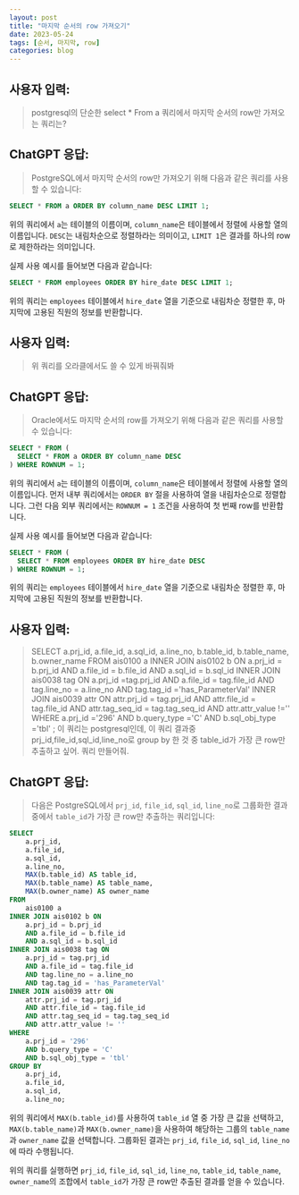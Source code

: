 ```yaml
---
layout: post
title: "마지막 순서의 row 가져오기"
date: 2023-05-24
tags: [순서, 마지막, row]
categories: blog
---
```


## 사용자 입력:
> postgresql의 단순한 select * From a 쿼리에서 마지막 순서의 row만 가져오는 쿼리는?

## ChatGPT 응답:
> PostgreSQL에서 마지막 순서의 row만 가져오기 위해 다음과 같은 쿼리를 사용할 수 있습니다:

```sql
SELECT * FROM a ORDER BY column_name DESC LIMIT 1;
```

위의 쿼리에서 `a`는 테이블의 이름이며, `column_name`은 테이블에서 정렬에 사용할 열의 이름입니다. `DESC`는 내림차순으로 정렬하라는 의미이고, `LIMIT 1`은 결과를 하나의 row로 제한하라는 의미입니다.

실제 사용 예시를 들어보면 다음과 같습니다:

```sql
SELECT * FROM employees ORDER BY hire_date DESC LIMIT 1;
```

위의 쿼리는 `employees` 테이블에서 `hire_date` 열을 기준으로 내림차순 정렬한 후, 마지막에 고용된 직원의 정보를 반환합니다.

## 사용자 입력:
> 위 쿼리를 오라클에서도 쓸 수 있게 바꿔줘봐

## ChatGPT 응답:
> Oracle에서도 마지막 순서의 row를 가져오기 위해 다음과 같은 쿼리를 사용할 수 있습니다:

```sql
SELECT * FROM (
  SELECT * FROM a ORDER BY column_name DESC
) WHERE ROWNUM = 1;
```

위의 쿼리에서 `a`는 테이블의 이름이며, `column_name`은 테이블에서 정렬에 사용할 열의 이름입니다. 먼저 내부 쿼리에서는 `ORDER BY` 절을 사용하여 열을 내림차순으로 정렬합니다. 그런 다음 외부 쿼리에서는 `ROWNUM = 1` 조건을 사용하여 첫 번째 row를 반환합니다.

실제 사용 예시를 들어보면 다음과 같습니다:

```sql
SELECT * FROM (
  SELECT * FROM employees ORDER BY hire_date DESC
) WHERE ROWNUM = 1;
```

위의 쿼리는 `employees` 테이블에서 `hire_date` 열을 기준으로 내림차순 정렬한 후, 마지막에 고용된 직원의 정보를 반환합니다.

## 사용자 입력:
> SELECT
    a.prj_id,
    a.file_id,
    a.sql_id,
    a.line_no,
    b.table_id,
    b.table_name,
    b.owner_name
FROM
    ais0100 a
INNER JOIN ais0102 b ON
    a.prj_id = b.prj_id
    AND a.file_id = b.file_id
    AND a.sql_id = b.sql_id
INNER JOIN ais0038 tag ON a.prj_id =tag.prj_id AND a.file_id = tag.file_id AND tag.line_no = a.line_no  AND tag.tag_id ='has_ParameterVal'
INNER JOIN ais0039 attr ON attr.prj_id = tag.prj_id AND attr.file_id = tag.file_id AND attr.tag_seq_id = tag.tag_seq_id AND attr.attr_value !=''
WHERE a.prj_id ='296'
AND b.query_type ='C'
AND b.sql_obj_type ='tbl'
; 이 쿼리는 postgresql인데, 이 쿼리 결과중 prj_id,file_id,sql_id,line_no로 group by 한 것 중 table_id가  가장 큰 row만 추출하고 싶어. 쿼리 만들어줘.

## ChatGPT 응답:
> 다음은 PostgreSQL에서 `prj_id`, `file_id`, `sql_id`, `line_no`로 그룹화한 결과 중에서 `table_id`가 가장 큰 row만 추출하는 쿼리입니다:

```sql
SELECT
    a.prj_id,
    a.file_id,
    a.sql_id,
    a.line_no,
    MAX(b.table_id) AS table_id,
    MAX(b.table_name) AS table_name,
    MAX(b.owner_name) AS owner_name
FROM
    ais0100 a
INNER JOIN ais0102 b ON
    a.prj_id = b.prj_id
    AND a.file_id = b.file_id
    AND a.sql_id = b.sql_id
INNER JOIN ais0038 tag ON
    a.prj_id = tag.prj_id
    AND a.file_id = tag.file_id
    AND tag.line_no = a.line_no
    AND tag.tag_id = 'has_ParameterVal'
INNER JOIN ais0039 attr ON
    attr.prj_id = tag.prj_id
    AND attr.file_id = tag.file_id
    AND attr.tag_seq_id = tag.tag_seq_id
    AND attr.attr_value != ''
WHERE
    a.prj_id = '296'
    AND b.query_type = 'C'
    AND b.sql_obj_type = 'tbl'
GROUP BY
    a.prj_id,
    a.file_id,
    a.sql_id,
    a.line_no;
```

위의 쿼리에서 `MAX(b.table_id)`를 사용하여 `table_id` 열 중 가장 큰 값을 선택하고, `MAX(b.table_name)`과 `MAX(b.owner_name)`을 사용하여 해당하는 그룹의 `table_name`과 `owner_name` 값을 선택합니다. 그룹화된 결과는 `prj_id`, `file_id`, `sql_id`, `line_no`에 따라 수행됩니다.

위의 쿼리를 실행하면 `prj_id`, `file_id`, `sql_id`, `line_no`, `table_id`, `table_name`, `owner_name`의 조합에서 `table_id`가 가장 큰 row만 추출된 결과를 얻을 수 있습니다.

